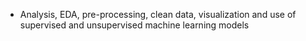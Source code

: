 * Analysis, EDA, pre-processing, clean data, visualization and use of supervised and unsupervised machine learning models
